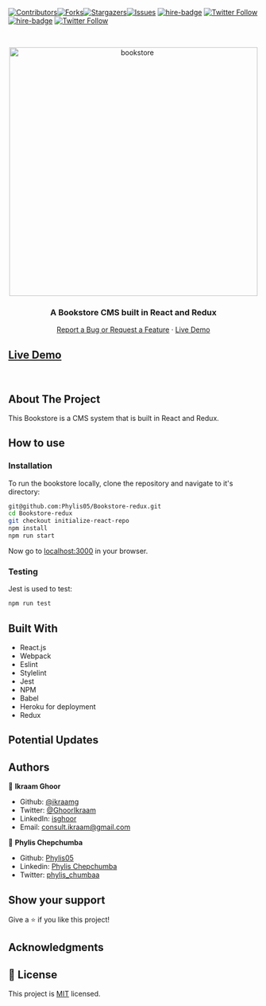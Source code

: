 [![Contributors][contributors-shield]][contributors-url][![Forks][forks-shield]][forks-url][![Stargazers][stars-shield]][stars-url][![Issues][issues-shield]][issues-url]
[![hire-badge](https://img.shields.io/badge/Consult%20/%20Hire%20Ikraam-Click%20to%20Contact-brightgreen)](mailto:consult.ikraam@gmail.com) [![Twitter Follow](https://img.shields.io/twitter/follow/GhoorIkraam?label=Follow%20Ikraam%20on%20Twitter&style=social)](https://twitter.com/GhoorIkraam)
[![hire-badge](https://img.shields.io/badge/Consult%20/%20Hire%20Phylis-Click%20to%20Contact-brightgreen)](mailto:chumba.phyl@gmail.com) [![Twitter Follow](https://img.shields.io/twitter/follow/phyl_chumba?label=Follow%20Phylis%20on%20Twitter&style=social)](https://twitter.com/phyl_chumba)

<!-- PROJECT LOGO -->

<br />
<p align="center">
  <a href="git@github.com:Phylis05/Bookstore-redux.git">
    <p align="center"> <img src="https://user-images.githubusercontent.com/34813339/94949548-62ff8e00-04e1-11eb-9674-fcf9e8d1d703.png" alt="bookstore" height="500"> </p>
  </a>

  <h3 align="center">A Bookstore CMS built in React and Redux</h3>

  <p align="center">
    <a href="https://github.com/Phylis05/Bookstore-redux/issues">Report a Bug or Request a Feature</a>
    ·
    <a href="https://bookstore-ip.herokuapp.com/">Live Demo</a>
  </p>
</p>

<!-- Live Link  -->

## [Live Demo](https://bookstore-ip.herokuapp.com/)

<br>
<!-- ABOUT THE PROJECT -->

## About The Project

This Bookstore is a CMS system that is built in React and Redux.

<!-- CONTROL'S -->

## How to use

<!-- INSTALLATION -->

### Installation

To run the bookstore locally, clone the repository and navigate to it's directory:

```bash
git@github.com:Phylis05/Bookstore-redux.git
cd Bookstore-redux
git checkout initialize-react-repo
npm install
npm run start
```

Now go to [localhost:3000](http://localhost:8000) in your browser.

### Testing

Jest is used to test:

```bash
npm run test
```

<!-- BUILD WITH -->

## Built With

- React.js
- Webpack
- Eslint
- Stylelint
- Jest
- NPM
- Babel
- Heroku for deployment
- Redux

## Potential Updates

<!-- CONTACT -->

## Authors

👤 **Ikraam Ghoor**

- Github: [@ikraamg](https://github.com/ikraamg)
- Twitter: [@GhoorIkraam](https://twitter.com/GhoorIkraam)
- LinkedIn: [isghoor](https://linkedin.com/isghoor)
- Email: [consult.ikraam@gmail.com](mailto:consult.ikraam@gmail.com)

👤 **Phylis Chepchumba**

- Github: [Phylis05](https://github.com/phylis05)
- Linkedin: [Phylis Chepchumba](https://linkedin.com/phylis-chepchumba)
- Twitter: [phylis_chumbaa](https://twitter.com/phyl_chumba)

## Show your support

Give a ⭐️ if you like this project!

## Acknowledgments

<!-- MARKDOWN LINKS & IMAGES -->
<!-- https://www.markdownguide.org/basic-syntax/#reference-style-links -->

[contributors-shield]: https://img.shields.io/github/contributors/Phylis05/Bookstore-redux.svg?style=flat-square
[contributors-url]: https://github.com/Phylis05/Bookstore-redux/graphs/contributors
[forks-shield]: https://img.shields.io/github/forks/Phylis05/Bookstore-redux.svg?style=flat-square
[forks-url]: https://github.com/Phylis05/Bookstore-redux/network/members
[stars-shield]: https://img.shields.io/github/stars/Phylis05/Bookstore-redux.svg?style=flat-square
[stars-url]: https://github.com/Phylis05/Bookstore-redux/stargazers
[issues-shield]: https://img.shields.io/github/issues/Phylis05/Bookstore-redux.svg?style=flat-square
[issues-url]: https://github.com/Phylis05/Bookstore-redux/issues

## 📝 License

This project is [MIT](https://opensource.org/licenses/MIT) licensed.
